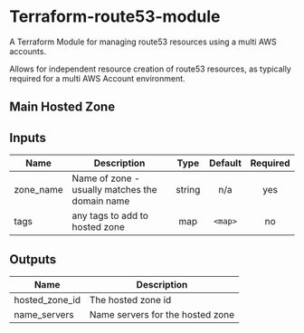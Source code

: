 # Terraform-route53-module
A Terraform Module for managing route53 resources using a multi AWS accounts.

Allows for independent resource creation of route53 resources, as typically required for a multi AWS Account environment.


## Main Hosted Zone

## Inputs

| Name | Description | Type | Default | Required |
|------|-------------|:----:|:-----:|:-----:|
| zone\_name | Name of zone - usually matches the domain name | string | n/a | yes |
| tags | any tags to add to hosted zone | map | `<map>` | no |

## Outputs

| Name | Description |
|------|-------------|
| hosted\_zone\_id | The hosted zone id |
| name\_servers | Name servers for the hosted zone |

